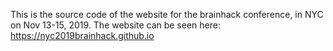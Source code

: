 This is the source code of the website for the brainhack conference, in NYC on Nov 13-15, 2019. The website can be seen here: 
https://nyc2019brainhack.github.io
